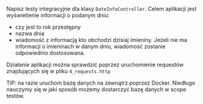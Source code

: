 Napisz testy integracyjne dla klasy `DateInfoController`. Celem aplikacji jest wyświetlenie informacji o podanym dniu:

- czy jest to rok przestępny
- nazwa dnia
- wiadomość z informacją kto obchodzi dzisiaj imieniny. Jeżeli nie ma informacji o imieninach w danym dniu, wiadomość
  zostanie odpowiednio dostosowana.

Działanie aplikacji można sprawdzić poprzez uruchomienie requestów znajdujących się w pliku `4_requests.http`

TIP: na razie uruchom bazę danych na zewnątrz poprzez Docker. Niedługo nauczymy się w jaki sposób możemy dostarczyć bazę
danych w scope testów. 

